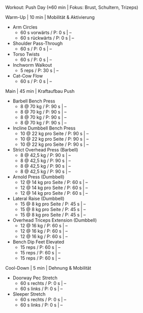 Workout: Push Day (≈60 min | Fokus: Brust, Schultern, Trizeps)

Warm-Up | 10 min | Mobilität & Aktivierung
- Arm Circles
    - 60 s vorwärts / P: 0 s | –
    - 60 s rückwärts / P: 0 s | –
- Shoulder Pass-Through
    - 60 s / P: 0 s | –
- Torso Twists
    - 60 s / P: 0 s | –
- Inchworm Walkout
    - 5 reps / P: 30 s | –
- Cat-Cow Flow
    - 60 s / P: 0 s | –

Main | 45 min | Kraftaufbau Push
- Barbell Bench Press
    - 8 @ 70 kg / P: 90 s | –
    - 8 @ 70 kg / P: 90 s | –
    - 8 @ 70 kg / P: 90 s | –
    - 8 @ 70 kg / P: 90 s | –
- Incline Dumbbell Bench Press
    - 10 @ 22 kg pro Seite / P: 90 s | –
    - 10 @ 22 kg pro Seite / P: 90 s | –
    - 10 @ 22 kg pro Seite / P: 90 s | –
- Strict Overhead Press (Barbell)
    - 8 @ 42,5 kg / P: 90 s | –
    - 8 @ 42,5 kg / P: 90 s | –
    - 8 @ 42,5 kg / P: 90 s | –
    - 8 @ 42,5 kg / P: 90 s | –
- Arnold Press (Dumbbell)
    - 12 @ 14 kg pro Seite / P: 60 s | –
    - 12 @ 14 kg pro Seite / P: 60 s | –
    - 12 @ 14 kg pro Seite / P: 60 s | –
- Lateral Raise (Dumbbell)
    - 15 @ 8 kg pro Seite / P: 45 s | –
    - 15 @ 8 kg pro Seite / P: 45 s | –
    - 15 @ 8 kg pro Seite / P: 45 s | –
- Overhead Triceps Extension (Dumbbell)
    - 12 @ 16 kg / P: 60 s | –
    - 12 @ 16 kg / P: 60 s | –
    - 12 @ 16 kg / P: 60 s | –
- Bench Dip Feet Elevated
    - 15 reps / P: 60 s | –
    - 15 reps / P: 60 s | –
    - 15 reps / P: 60 s | –

Cool-Down | 5 min | Dehnung & Mobilität
- Doorway Pec Stretch
    - 60 s rechts / P: 0 s | –
    - 60 s links / P: 0 s | –
- Sleeper Stretch
    - 60 s rechts / P: 0 s | –
    - 60 s links / P: 0 s | –